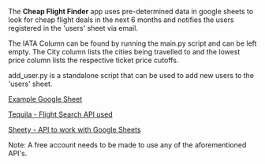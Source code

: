The **Cheap Flight Finder** app uses pre-determined data in google sheets to look for cheap flight deals in the next 6 months and notifies the users registered in the 'users' sheet via email.

The IATA Column can be found by running the main.py script and can be left empty. The City column lists the cities being travelled to and the lowest price column lists the respective ticket price cutoffs.

add_user.py is a standalone script that can be used to add new users to the 'users' sheet.

[Example Google Sheet](https://docs.google.com/spreadsheets/d/1ncWk6N97HKtHeFUizr1PNZt_znO8jc3JcI06vNKJT00/edit#gid=0)

[Tequila - Flight Search API used](https://tequila.kiwi.com/)

[Sheety - API to work with Google Sheets](https://sheety.co/)

Note: A free account needs to be made to use any of the aforementioned API's.
